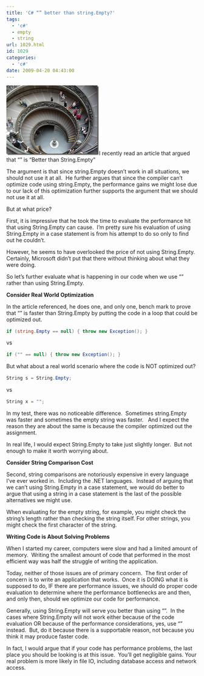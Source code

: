```yaml
---
title: 'C# “” better than string.Empty?'
tags:
  - 'c#'
  - empty
  - string
url: 1029.html
id: 1029
categories:
  - 'c#'
date: 2009-04-20 04:43:00
---
```


![arct-013](/uploads/2009/04/arct013.jpg "arct-013")I recently read an article that argued that “” is “Better than String.Empty”

The argument is that since string.Empty doesn’t work in all situations, we should not use it at all.  He further argues that since the compiler can’t optimize code using string.Empty, the performance gains we might lose due to our lack of this optimization further supports the argument that we should not use it at all.

But at what price?

First, it is impressive that he took the time to evaluate the performance hit that using String.Empty can cause.  I’m pretty sure his evaluation of using String.Empty in a case statement is from his attempt to do so only to find out he couldn’t.

However, he seems to have overlooked the price of not using String.Empty.  Certainly, Microsoft didn’t put that there without thinking about what they were doing.

So let’s further evaluate what is happening in our code when we use “” rather than using String.Empty.

**Consider Real World Optimization**

In the article referenced, he does one, and only one, bench mark to prove that “” is faster than String.Empty by putting the code in a loop that could be optimized out.

``` csharp
if (string.Empty == null) { throw new Exception(); }
```

vs

``` csharp
if ("" == null) { throw new Exception(); }
```

But what about a real world scenario where the code is NOT optimized out?

``` csharp
String s = String.Empty;
```

vs

``` csharp
String x = "";
```

In my test, there was no noticeable difference.  Sometimes string.Empty was faster and sometimes the empty string was faster.   And I expect the reason they are about the same is because the compiler optimized out the assignment.

In real life, I would expect String.Empty to take just slightly longer.  But not enough to make it worth worrying about.

**Consider String Comparison Cost**

Second, string comparisons are notoriously expensive in every language I’ve ever worked in.  Including the .NET languages.  Instead of arguing that we can’t using String.Empty in a case statement, we would do better to argue that using a string in a case statement is the last of the possible alternatives we might use.

When evaluating for the empty string, for example, you might check the string’s length rather than checking the string itself. For other strings, you might check the first character of the string.

**Writing Code is About Solving Problems**

When I started my career, computers were slow and had a limited amount of memory.  Writing the smallest amount of code that performed in the most efficient way was half the struggle of writing the application.

Today, neither of those issues are of primary concern.  The first order of concern is to write an application that works.  Once it is DOING what it is supposed to do, IF there are performance issues, we should do proper code evaluation to determine where the performance bottlenecks are and then, and only then, should we optimize our code for performance.

Generally, using String.Empty will serve you better than using “”.  In the cases where String.Empty will not work either because of the code evaluation OR because of the performance considerations, yes, use “” instead.  But, do it because there is a supportable reason, not because you think it may produce faster code.

In fact, I would argue that if your code has performance problems, the last place you should be looking is at this issue.  You’ll get negligible gains. Your real problem is more likely in file IO, including database access and network access.
